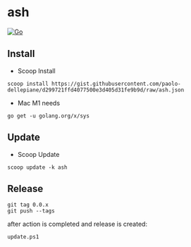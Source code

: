 # ash

[![Go](https://github.com/paolo-dellepiane/ash/actions/workflows/go.yml/badge.svg)](https://github.com/paolo-dellepiane/ash/actions/workflows/go.yml)

## Install

- Scoop Install

```
scoop install https://gist.githubusercontent.com/paolo-dellepiane/d299721ffd4077500e3d405d31fe9b9d/raw/ash.json
```

- Mac M1
  needs

```
go get -u golang.org/x/sys
```

## Update

- Scoop Update

```
scoop update -k ash
```

## Release

```
git tag 0.0.x
git push --tags
```

after action is completed and release is created:

```
update.ps1
```
